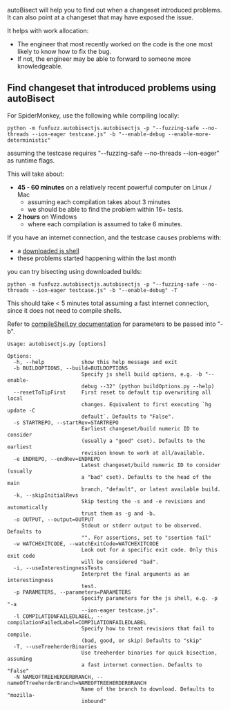 autoBisect will help you to find out when a changeset introduced problems. It can also point at a changeset that may have exposed the issue.

It helps with work allocation:

* The engineer that most recently worked on the code is the one most likely to know how to fix the bug.
* If not, the engineer may be able to forward to someone more knowledgeable.

## Find changeset that introduced problems using autoBisect

For SpiderMonkey, use the following while compiling locally:

`python -m funfuzz.autobisectjs.autobisectjs -p "--fuzzing-safe --no-threads --ion-eager testcase.js" -b "--enable-debug --enable-more-deterministic"`

assuming the testcase requires "--fuzzing-safe --no-threads --ion-eager" as runtime flags.

This will take about:

* **45 - 60 minutes** on a relatively recent powerful computer on Linux / Mac
  * assuming each compilation takes about 3 minutes
  * we should be able to find the problem within 16+ tests.
* **2 hours** on Windows
  * where each compilation is assumed to take 6 minutes.

If you have an internet connection, and the testcase causes problems with:

* a [downloaded js shell](https://archive.mozilla.org/pub/mozilla.org/firefox/tinderbox-builds/mozilla-central-macosx64-debug/latest/jsshell-mac64.zip)
* these problems started happening within the last month

you can try bisecting using downloaded builds:

`python -m funfuzz.autobisectjs.autobisectjs -p "--fuzzing-safe --no-threads --ion-eager testcase.js" -b "--enable-debug" -T`

This should take < 5 minutes total assuming a fast internet connection, since it does not need to compile shells.

Refer to [compileShell.py documentation](../js/README.md) for parameters to be passed into "-b".

```
Usage: autobisectjs.py [options]

Options:
  -h, --help            show this help message and exit
  -b BUILDOPTIONS, --build=BUILDOPTIONS
                        Specify js shell build options, e.g. -b "--enable-
                        debug --32" (python buildOptions.py --help)
  --resetToTipFirst     First reset to default tip overwriting all local
                        changes. Equivalent to first executing `hg update -C
                        default`. Defaults to "False".
  -s STARTREPO, --startRev=STARTREPO
                        Earliest changeset/build numeric ID to consider
                        (usually a "good" cset). Defaults to the earliest
                        revision known to work at all/available.
  -e ENDREPO, --endRev=ENDREPO
                        Latest changeset/build numeric ID to consider (usually
                        a "bad" cset). Defaults to the head of the main
                        branch, "default", or latest available build.
  -k, --skipInitialRevs
                        Skip testing the -s and -e revisions and automatically
                        trust them as -g and -b.
  -o OUTPUT, --output=OUTPUT
                        Stdout or stderr output to be observed. Defaults to
                        "". For assertions, set to "ssertion fail"
  -w WATCHEXITCODE, --watchExitCode=WATCHEXITCODE
                        Look out for a specific exit code. Only this exit code
                        will be considered "bad".
  -i, --useInterestingnessTests
                        Interpret the final arguments as an interestingness
                        test.
  -p PARAMETERS, --parameters=PARAMETERS
                        Specify parameters for the js shell, e.g. -p "-a
                        --ion-eager testcase.js".
  -l COMPILATIONFAILEDLABEL, --compilationFailedLabel=COMPILATIONFAILEDLABEL
                        Specify how to treat revisions that fail to compile.
                        (bad, good, or skip) Defaults to "skip"
  -T, --useTreeherderBinaries
                        Use treeherder binaries for quick bisection, assuming
                        a fast internet connection. Defaults to "False"
  -N NAMEOFTREEHERDERBRANCH, --nameOfTreeherderBranch=NAMEOFTREEHERDERBRANCH
                        Name of the branch to download. Defaults to "mozilla-
                        inbound"
```
